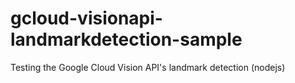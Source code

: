 # gcloud-visionapi-landmarkdetection-sample
Testing the Google Cloud Vision API's landmark detection (nodejs)
